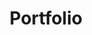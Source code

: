---
type: static
layout: portfolio

title: "Portfolio"
description: "..."
url: "/portfolio"

draft: false
---